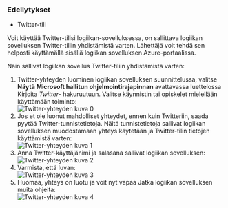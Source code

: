 ### <a name="prerequisites"></a>Edellytykset
- Twitter-tili 

Voit käyttää Twitter-tilisi logiikan-sovelluksessa, on sallittava logiikan sovelluksen Twitter-tiliin yhdistämistä varten. Lähettäjä voit tehdä sen helposti käyttämällä sisällä logiikan sovelluksen Azure-portaalissa. 

Näin sallivat logiikan sovellus Twitter-tiliin yhdistämistä varten:

1. Twitter-yhteyden luominen logiikan sovelluksen suunnittelussa, valitse **Näytä Microsoft hallitun ohjelmointirajapinnan** avattavassa luettelossa Kirjoita *Twitter-* hakuruutuun. Valitse käynnistin tai opiskelet mielellään käyttämään toiminto:  
  ![Twitter-yhteyden kuva 0](./media/connectors-create-api-twitter/twitter-0.png)
2. Jos et ole luonut mahdolliset yhteydet, ennen kuin Twitteriin, saada pyytää Twitter-tunnistetietoja. Näitä tunnistetietoja sallivat logiikan sovelluksen muodostamaan yhteys käytetään ja Twitter-tilin tietojen käyttämistä varten:  
  ![Twitter-yhteyden kuva 1](./media/connectors-create-api-twitter/twitter-1.png)  
3. Anna Twitter-käyttäjänimi ja salasana sallivat logiikan sovelluksen:  
  ![Twitter-yhteyden kuva 2](./media/connectors-create-api-twitter/twitter-2.png)  
4. Varmista, että luvan:  
  ![Twitter-yhteyden kuva 3](./media/connectors-create-api-twitter/twitter-3.png)  
6. Huomaa, yhteys on luotu ja voit nyt vapaa Jatka logiikan sovelluksen muita ohjeita:  
  ![Twitter-yhteyden kuva 4](./media/connectors-create-api-twitter/twitter-4.png)